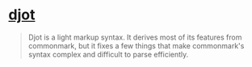 # [djot](https://github.com/jgm/djot)

> Djot is a light markup syntax. It derives most of its features from commonmark, but it fixes a few things that make commonmark's syntax complex and difficult to parse efficiently. 

